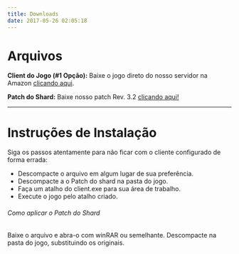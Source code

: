 ```yaml
---
title: Downloads
date: 2017-05-26 02:05:18
---
```


# Arquivos

**Client do Jogo (#1 Opção):**
Baixe o jogo direto do nosso servidor na Amazon [clicando aqui](https://s3-sa-east-1.amazonaws.com/sussurros-eternos/Ultima+Online+Classic+7.0.60.rar).

**Patch do Shard:**
Baixe nosso patch Rev. 3.2 [clicando aqui!](https://s3-sa-east-1.amazonaws.com/sussurros-eternos/patch+v32.rar)<br>

---

# Instruções de Instalação
Siga os passos atentamente para não ficar com o cliente configurado de forma errada:

* Descompacte o arquivo em algum lugar de sua preferência.
* Descompacte a o Patch do shard na pasta do jogo.
* Faça um atalho do client.exe para sua área de trabalho.
* Execute o jogo pelo atalho criado.

###### Como aplicar o Patch do Shard
Baixe o arquivo e abra-o com winRAR ou semelhante. Descompacte na pasta do jogo, substituindo os originais.